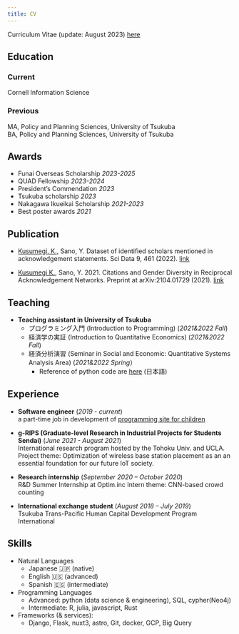 ```yaml
---
title: CV
---
```


<!-- **Curriculumn Vitae**: [cv.pdf](/cv.pdf) -->
Curriculum Vitae (update: August 2023) [here](/cv.pdf)

## Education
### Current
Cornell Information Science

### Previous
MA, Policy and Planning Sciences, University of Tsukuba <br/>
BA, Policy and Planning Sciences, University of Tsukuba

<!-- ## Education
- **University of Tsukuba** (Ibaraki, Japan) 	*April 2021 – Current*  
Master Programs in Policy and Planning Sciences  
Adviser: [Dr Yukie Sano](https://sites.google.com/view/sanolabo-en/home)  
Expected graduation dates: 03/2023  

- **University of Tsukuba** (Ibaraki, Japan) 	*April 2017 – March 2021*  
Bachelor of Science, GPA: 3.47/4.3  
College of Policy and Planning Sciences  
Thesis: Academic world from the perspective of acknowledgement networks and reciprocity  
Adviser: [Dr Yukie Sano](https://sites.google.com/view/sanolabo-en/home)  

- **Universidad de Guadalajara** (Jalisco, Mexico) 	*August 2018 – July 2019*  
University Centre Of Economic And Administrative Sciences  
International Student Exchange program  
 -->

## Awards
- Funai Overseas Scholarship *2023-2025*
- QUAD Fellowship *2023-2024*
- President’s Commendation *2023*
- Tsukuba scholarship *2023*
- Nakagawa Ikueikai Scholarship *2021-2023*
- Best poster awards *2021*


## Publication

- <u>Kusumegi, K.</u>, Sano, Y. Dataset of identified scholars mentioned in acknowledgement statements. Sci Data 9, 461 (2022). [link](https://www.nature.com/articles/s41597-022-01585-y)

- <u>Kusumegi K.</u>, Sano, Y. 2021. Citations and Gender Diversity in Reciprocal Acknowledgement Networks. Preprint at arXiv:2104.01729 (2021). [link](https://arxiv.org/abs/2104.01729)


## Teaching
- **Teaching assistant in University of Tsukuba** 
    - プログラミング入門 (Introduction to Programming) (*2021&2022 Fall*)
    - 経済学の実証 (Introduction to Quantitative Economics) (*2021&2022 Fall*)
    - 経済分析演習 (Seminar in Social and Economic: Quantitative Systems Analysis Area) (*2021&2022 Spring*） 
        - Reference of python code are [here](https://github.com/Keygoksmg/EconAnalysisPython) (日本語)


## Experience 
- **Software engineer** (*2019 - current*)  
    a part-time job in development of [programming site for children](https://www.toy-pro.net/) 

- **g-RIPS (Graduate-level Research in Industrial Projects for Students Sendai)** (*June 2021 - August 2021*)  
International research program hosted by the Tohoku Univ. and UCLA. 
Project theme: Optimization of wireless base station placement as an 
an essential foundation for our future IoT society.

- **Research internship** (*September 2020 – October 2020*)  
    R&D Summer Internship at Optim.inc
    Intern theme: CNN-based crowd counting

- **International exchange student** (*August 2018 – July 2019*)  
    Tsukuba Trans-Pacific Human Capital Development Program International


## Skills 
- Natural Languages
    - Japanese :jp: (native)
    - English  :us: (advanced)
    - Spanish :es: (intermediate)
- Programming Languages
    - Advanced: python (data science & engineering), SQL, cypher(Neo4j)
    - Intermediate: R, julia, javascript, Rust
- Frameworks (& services):
    - Django, Flask, nuxt3, astro, Git, docker, GCP, Big Query


